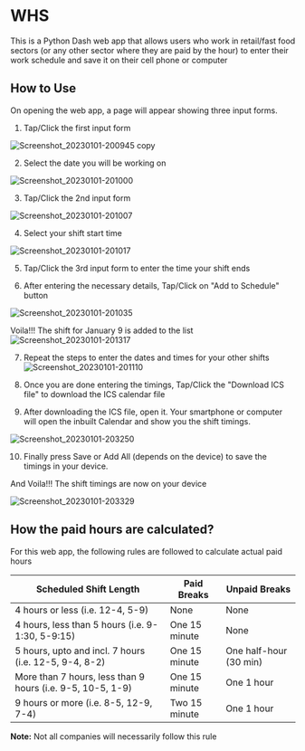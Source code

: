 # WHS
This is a Python Dash web app that allows users who work in retail/fast food sectors (or any other sector where they are paid by the hour) to enter their work schedule and save it on their cell phone or computer

## How to Use
On opening the web app, a page will appear showing three input forms.

1. Tap/Click the first input form

![Screenshot_20230101-200945 copy](https://user-images.githubusercontent.com/105472843/210190404-57cbb23e-94db-4374-939e-343402a9ba16.png)

2. Select the date you will be working on

![Screenshot_20230101-201000](https://user-images.githubusercontent.com/105472843/210190514-fba63e21-7882-4a02-9733-b2235d78d694.png)

3. Tap/Click the 2nd input form

![Screenshot_20230101-201007](https://user-images.githubusercontent.com/105472843/210190574-665d6196-bcf5-4b62-9b7f-6dedd69af5f5.png)

4. Select your shift start time

![Screenshot_20230101-201017](https://user-images.githubusercontent.com/105472843/210190580-ec4eca4a-0754-4e66-ba8b-2c253eb370e3.png)

5. Tap/Click the 3rd input form to enter the time your shift ends 

6. After entering the necessary details, Tap/Click on "Add to Schedule" button

![Screenshot_20230101-201035](https://user-images.githubusercontent.com/105472843/210190589-d0d3ce4a-e8df-4fb3-9ea4-fc0c4da7f0f8.png)

Voila!!! The shift for January 9 is added to the list
![Screenshot_20230101-201317](https://user-images.githubusercontent.com/105472843/210190850-1db6e109-73be-45fa-b90a-1b42ae8dca77.png)

7. Repeat the steps to enter the dates and times for your other shifts
![Screenshot_20230101-201110](https://user-images.githubusercontent.com/105472843/210191014-c3981c14-4f08-434e-a00f-fa0749b1404e.png)

8. Once you are done entering the timings, Tap/Click the "Download ICS file" to download the ICS calendar file

9. After downloading the ICS file, open it. 
Your smartphone or computer will open the inbuilt Calendar and show you the shift timings.

![Screenshot_20230101-203250](https://user-images.githubusercontent.com/105472843/210191158-dfe8b4c1-f3be-4b2c-8985-5ea8bfdee2e7.png)

10. Finally press Save or Add All (depends on the device) to save the timings in your device.

And Voila!!! The shift timings are now on your device

![Screenshot_20230101-203329](https://user-images.githubusercontent.com/105472843/210191804-18b88796-98c2-41a2-9fb9-ba1c0c566971.png)

## How the paid hours are calculated?

For this web app, the following rules are followed to calculate actual paid hours

| Scheduled Shift Length                                     | Paid Breaks   | Unpaid Breaks          |
|------------------------------------------------------------|---------------|------------------------|
| 4 hours or less (i.e. 12-4, 5-9)                           | None          | None                   |
| 4 hours, less than 5 hours (i.e. 9-1:30, 5-9:15)           | One 15 minute | None                   |
| 5 hours, upto and incl. 7 hours (i.e. 12-5, 9-4, 8-2)      | One 15 minute | One half-hour (30 min) |
| More than 7 hours, less than 9 hours (i.e. 9-5, 10-5, 1-9) | One 15 minute | One 1 hour             |
| 9 hours or more (i.e. 8-5, 12-9, 7-4)                      | Two 15 minute | One 1 hour             |

**Note:** Not all companies will necessarily follow this rule
